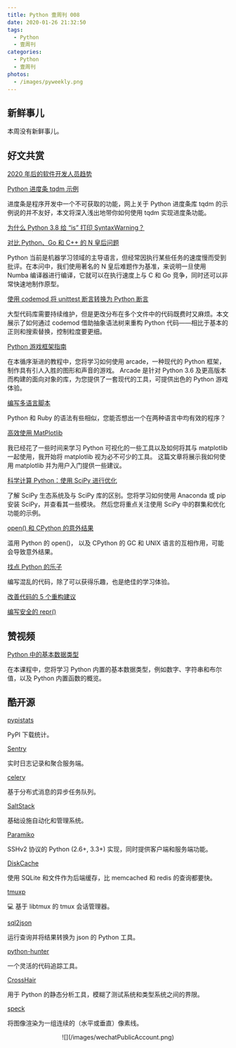 ```yaml
---
title: Python 壹周刊 008
date: 2020-01-26 21:32:50
tags:
  - Python
  - 壹周刊
categories:
  - Python
  - 壹周刊
photos:
  - /images/pyweekly.png
---
```


## 新鲜事儿

本周没有新鲜事儿。

## 好文共赏

[2020 年后的软件开发人员趋势](https://dev.to/educative/software-developer-trends-of-2020-and-beyond-5fj6)

[Python 进度条 tqdm 示例](https://medium.com/better-programming/python-progress-bars-with-tqdm-by-example-ce98dbbc9697)

进度条是程序开发中一个不可获取的功能，网上关于 Python 进度条库 tqdm 的示例说的并不友好，本文将深入浅出地带你如何使用 tqdm 实现进度条功能。

[为什么 Python 3.8 给 “is” 打印 SyntaxWarning？](https://adamj.eu/tech/2020/01/21/why-does-python-3-8-syntaxwarning-for-is-literal/)

<!--more-->

[对比 Python、Go 和 C++ 的 N 皇后问题](https://arxiv.org/pdf/2001.02491.pdf)

Python 当前是机器学习领域的主导语言，但经常因执行某些任务的速度慢而受到批评。在本问中，我们使用著名的 N 皇后难题作为基准，来说明一旦使用 Numba 编译器进行编译，它就可以在执行速度上与 C 和 Go 竞争，同时还可以非常快速地制作原型。

[使用 codemod 将 unittest 断言转换为 Python 断言](https://medium.com/kolonial-no-product-tech/codemodding-python-unittest-asserts-to-python-asserts-dbf4d1da8c0)

大型代码库需要持续维护，但是更改分布在多个文件中的代码既费时又麻烦。本文展示了如何通过 codemod 借助抽象语法树来重构 Python 代码——相比于基本的正则和搜索替换，控制粒度要更细。

[Python 游戏框架指南](https://realpython.com/arcade-python-game-framework/)

在本循序渐进的教程中，您将学习如何使用 arcade，一种现代的 Python 框架，制作具有引人入胜的图形和声音的游戏。 Arcade 是针对 Python 3.6 及更高版本而构建的面向对象的库，为您提供了一套现代的工具，可提供出色的 Python 游戏体验。

[编写多语言脚本](https://nkanaev.github.io/posts/polyglot/)

Python 和 Ruby 的语法有些相似，您能否想出一个在两种语言中均有效的程序？

[高效使用 MatPlotlib](https://pbpython.com/effective-matplotlib.html)

我已经花了一些时间来学习 Python 可视化的一些工具以及如何将其与 matplotlib 一起使用，我开始将 matplotlib 视为必不可少的工具。 这篇文章将展示我如何使用 matplotlib 并为用户入门提供一些建议。

[科学计算 Python：使用 SciPy 进行优化](https://realpython.com/python-scipy-cluster-optimize/)

了解 SciPy 生态系统及与 SciPy 库的区别。您将学习如何使用 Anaconda 或 pip 安装 SciPy，并查看其一些模块。 然后您将重点关注使用 SciPy 中的群集和优化功能的示例。

[open() 和 CPython 的意外结果](http://hondu.co/blog/open-and-python)

滥用 Python 的 open()， 以及 CPython 的 GC 和 UNIX 语言的互相作用，可能会导致意外结果。

[找点 Python 的乐子](https://www.b-list.org/weblog/2020/jan/20/fun/)

编写混乱的代码，除了可以获得乐趣，也是绝佳的学习体验。

[改善代码的 5 个重构建议](https://sourcery.ai/blog/five-refactoring-tips/)

[编写安全的 repr()](https://blog.ionelmc.ro/2020/01/20/is-there-anything-safe-in-python/)

## 赞视频

[Python 中的基本数据类型](https://realpython.com/courses/python-data-types/)

在本课程中，您将学习 Python 内置的基本数据类型，例如数字、字符串和布尔值，以及 Python 内置函数的概览。

## 酷开源

[pypistats](https://pypistats.org/)

PyPI 下载统计。

[Sentry](https://github.com/getsentry/sentry)

实时日志记录和聚合服务端。

[celery](https://github.com/celery/celery)

基于分布式消息的异步任务队列。

[SaltStack](https://github.com/saltstack/salt)

基础设施自动化和管理系统。

[Paramiko](https://github.com/paramiko/paramiko)

SSHv2 协议的 Python (2.6+, 3.3+) 实现，同时提供客户端和服务端功能。

[DiskCache](https://github.com/grantjenks/python-diskcache)

使用 SQLite 和文件作为后端缓存，比 memcached 和 redis 的查询都要快。

[tmuxp](https://github.com/tmux-python/tmuxp)

💻 基于 libtmux 的 tmux 会话管理器。

[sql2json](https://github.com/fsistemas/sql2json)

运行查询并将结果转换为 json 的 Python 工具。

[python-hunter](https://github.com/ionelmc/python-hunter/)

一个灵活的代码追踪工具。

[CrossHair](https://github.com/pschanely/CrossHair)

用于 Python 的静态分析工具，模糊了测试系统和类型系统之间的界限。

[speck](https://github.com/lucashadfield/speck)

将图像渲染为一组连续的（水平或垂直）像素线。

<div align=center>
![](/images/wechatPublicAccount.png)
</div>
